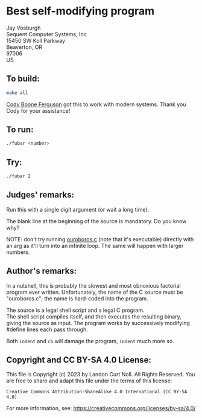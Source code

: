 # Best self-modifying program

Jay Vosburgh  
Sequent Computer Systems, Inc  
15450 SW Koll Parkway  
Beaverton, OR  
97006  
US  

## To build:

```sh
make all
```

[Cody Boone Ferguson](/winners.html#Cody_Boone_Ferguson) got this to work with
modern systems. Thank you Cody for your assistance!


## To run:

```sh
./fubar <number>
```

## Try:

```sh
./fubar 2
```


## Judges' remarks:

Run this with a single digit argument (or wait a long time).

The blank line at the beginning of the source is mandatory.
Do you know why?

NOTE: don't try running [ouroboros.c](ouroboros.c) (note that it's executable)
directly with an arg as it'll turn into an infinite loop. The same will happen
with larger numbers.

## Author's remarks:

In a nutshell, this is probably the slowest and most
obnoxious factorial program ever written.  Unfortunately, 
the name of the C source must be "ouroboros.c"; the name is 
hard-coded into the program.  

The source is a legal shell script and a legal C program.  
The shell script compiles itself, and then executes the
resulting binary, giving the source as input.  The program 
works by successively modifying #define lines each pass through.

Both `indent` and `cb` will damage the program, `indent` 
much more so.

## Copyright and CC BY-SA 4.0 License:

This file is Copyright (c) 2023 by Landon Curt Noll.  All Rights Reserved.
You are free to share and adapt this file under the terms of this license:

    Creative Commons Attribution-ShareAlike 4.0 International (CC BY-SA 4.0)

For more information, see: https://creativecommons.org/licenses/by-sa/4.0/
